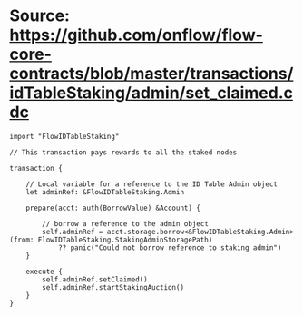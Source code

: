 # Source: https://github.com/onflow/flow-core-contracts/blob/master/transactions/idTableStaking/admin/set_claimed.cdc

```
import "FlowIDTableStaking"

// This transaction pays rewards to all the staked nodes

transaction {

    // Local variable for a reference to the ID Table Admin object
    let adminRef: &FlowIDTableStaking.Admin

    prepare(acct: auth(BorrowValue) &Account) {

        // borrow a reference to the admin object
        self.adminRef = acct.storage.borrow<&FlowIDTableStaking.Admin>(from: FlowIDTableStaking.StakingAdminStoragePath)
            ?? panic("Could not borrow reference to staking admin")
    }

    execute {
        self.adminRef.setClaimed()
        self.adminRef.startStakingAuction()
    }
}
```
